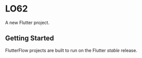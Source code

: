 # LO62

A new Flutter project.

## Getting Started

FlutterFlow projects are built to run on the Flutter _stable_ release.
